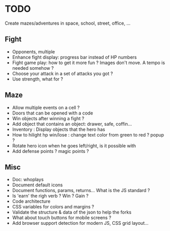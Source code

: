 # TODO

Create mazes/adventures in space, school, street, office, ...

## Fight

- Opponents, multiple
- Enhance fight display: progress bar instead of HP numbers
- Fight game play: how to get it more fun ? Images don't move. A tempo is needed somehow ?
- Choose your attack in a set of attacks you got ?
- Use strength, what for ?

## Maze

- Allow multiple events on a cell ?
- Doors that can be opened with a code
- Win objects after winning a fight ?
- Add object that contains an object: drawer, safe, coffin...
- Inventory : Display objects that the hero has
- How to hilight hp win/lose : change text color from green to red ? popup ?
- Rotate hero icon when he goes left/right, is it possible with 
- Add defense points ? magic points ?

## Misc

- Doc: whoplays
- Document default icons
- Document functions, params, returns... What is the JS standard ?
- Is 'earn' the righ verb ? Win ? Gain ?
- Code architecture
- CSS variables for colors and margins ?
- Validate the structure & data of the json to help the forks
- What about touch buttons for mobile screens ?
- Add browser support detection for modern JS, CSS grid layout...
